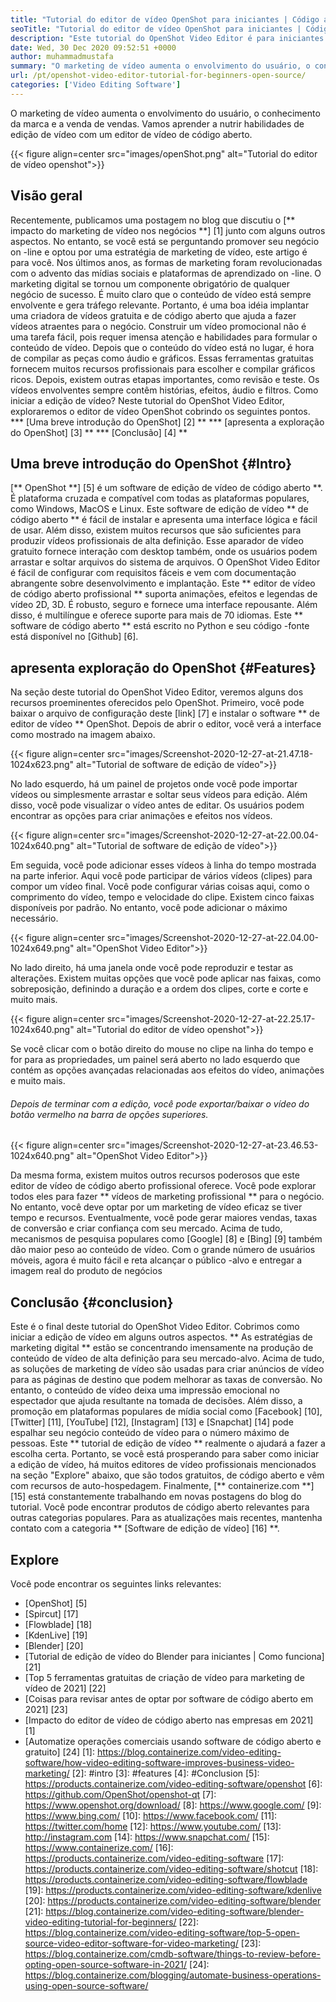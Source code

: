 ```yaml
---
title: "Tutorial do editor de vídeo OpenShot para iniciantes | Código aberto" 
seoTitle: "Tutorial do editor de vídeo OpenShot para iniciantes | Código aberto" 
description: "Este tutorial do OpenShot Video Editor é para iniciantes iniciarem a edição de vídeo. É um editor de vídeo da moda que oferece recursos como animações 3D e muito mais." 
date: Wed, 30 Dec 2020 09:52:51 +0000
author: muhammadmustafa
summary: "O marketing de vídeo aumenta o envolvimento do usuário, o conhecimento da marca e a venda de vendas. Vamos aprender a nutrir habilidades de edição de vídeo com um editor de vídeo de código aberto." 
url: /pt/openshot-video-editor-tutorial-for-beginners-open-source/
categories: ['Video Editing Software']
---
```


O marketing de vídeo aumenta o envolvimento do usuário, o conhecimento da marca e a venda de vendas. Vamos aprender a nutrir habilidades de edição de vídeo com um editor de vídeo de código aberto.

{{< figure align=center src="images/openShot.png" alt="Tutorial do editor de vídeo openshot">}}


## Visão geral
Recentemente, publicamos uma postagem no blog que discutiu o [** impacto do marketing de vídeo nos negócios **] [1] junto com alguns outros aspectos. No entanto, se você está se perguntando promover seu negócio on -line e optou por uma estratégia de marketing de vídeo, este artigo é para você. Nos últimos anos, as formas de marketing foram revolucionadas com o advento das mídias sociais e plataformas de aprendizado on -line. O marketing digital se tornou um componente obrigatório de qualquer negócio de sucesso. É muito claro que o conteúdo de vídeo está sempre envolvente e gera tráfego relevante. Portanto, é uma boa idéia implantar uma criadora de vídeos gratuita e de código aberto que ajuda a fazer vídeos atraentes para o negócio.
Construir um vídeo promocional não é uma tarefa fácil, pois requer imensa atenção e habilidades para formular o conteúdo de vídeo. Depois que o conteúdo do vídeo está no lugar, é hora de compilar as peças como áudio e gráficos. Essas ferramentas gratuitas fornecem muitos recursos profissionais para escolher e compilar gráficos ricos. Depois, existem outras etapas importantes, como revisão e teste. Os vídeos envolventes sempre contêm histórias, efeitos, áudio e filtros. Como iniciar a edição de vídeo? Neste tutorial do OpenShot Video Editor, exploraremos o editor de vídeo OpenShot cobrindo os seguintes pontos.
  *** [Uma breve introdução do OpenShot] [2] **
  *** [apresenta a exploração do OpenShot] [3] **
  *** [Conclusão] [4] **

## Uma breve introdução do OpenShot {#Intro}
[** OpenShot **] [5] é um software de edição de vídeo de código aberto **. É plataforma cruzada e compatível com todas as plataformas populares, como Windows, MacOS e Linux. Este software de edição de vídeo ** de código aberto ** é fácil de instalar e apresenta uma interface lógica e fácil de usar. Além disso, existem muitos recursos que são suficientes para produzir vídeos profissionais de alta definição. Esse aparador de vídeo gratuito fornece interação com desktop também, onde os usuários podem arrastar e soltar arquivos do sistema de arquivos. O OpenShot Video Editor é fácil de configurar com requisitos fáceis e vem com documentação abrangente sobre desenvolvimento e implantação.
Este ** editor de vídeo de código aberto profissional ** suporta animações, efeitos e legendas de vídeo 2D, 3D. É robusto, seguro e fornece uma interface repousante. Além disso, é multilíngue e oferece suporte para mais de 70 idiomas. Este ** software de código aberto ** está escrito no Python e seu código -fonte está disponível no [Github] [6].

## apresenta exploração do OpenShot {#Features}
Na seção deste tutorial do OpenShot Video Editor, veremos alguns dos recursos proeminentes oferecidos pelo OpenShot. Primeiro, você pode baixar o arquivo de configuração deste [link] [7] e instalar o software ** de editor de vídeo ** OpenShot.
Depois de abrir o editor, você verá a interface como mostrado na imagem abaixo.

{{< figure align=center src="images/Screenshot-2020-12-27-at-21.47.18-1024x623.png" alt="Tutorial de software de edição de vídeo">}}

No lado esquerdo, há um painel de projetos onde você pode importar vídeos ou simplesmente arrastar e soltar seus vídeos para edição. Além disso, você pode visualizar o vídeo antes de editar. Os usuários podem encontrar as opções para criar animações e efeitos nos vídeos.

{{< figure align=center src="images/Screenshot-2020-12-27-at-22.00.04-1024x640.png" alt="Tutorial de software de edição de vídeo">}}

Em seguida, você pode adicionar esses vídeos à linha do tempo mostrada na parte inferior. Aqui você pode participar de vários vídeos (clipes) para compor um vídeo final. Você pode configurar várias coisas aqui, como o comprimento do vídeo, tempo e velocidade do clipe. Existem cinco faixas disponíveis por padrão. No entanto, você pode adicionar o máximo necessário.

{{< figure align=center src="images/Screenshot-2020-12-27-at-22.04.00-1024x649.png" alt="OpenShot Video Editor">}}

No lado direito, há uma janela onde você pode reproduzir e testar as alterações. Existem muitas opções que você pode aplicar nas faixas, como sobreposição, definindo a duração e a ordem dos clipes, corte e corte e muito mais.

{{< figure align=center src="images/Screenshot-2020-12-27-at-22.25.17-1024x640.png" alt="Tutorial do editor de vídeo openshot">}}

Se você clicar com o botão direito do mouse no clipe na linha do tempo e for para as propriedades, um painel será aberto no lado esquerdo que contém as opções avançadas relacionadas aos efeitos do vídeo, animações e muito mais.

###### Depois de terminar com a edição, você pode exportar/baixar o vídeo do botão vermelho na barra de opções superiores.

{{< figure align=center src="images/Screenshot-2020-12-27-at-23.46.53-1024x640.png" alt="OpenShot Video Editor">}}

Da mesma forma, existem muitos outros recursos poderosos que este editor de vídeo de código aberto profissional oferece. Você pode explorar todos eles para fazer ** vídeos de marketing profissional ** para o negócio. No entanto, você deve optar por um marketing de vídeo eficaz se tiver tempo e recursos. Eventualmente, você pode gerar maiores vendas, taxas de conversão e criar confiança com seu mercado. Acima de tudo, mecanismos de pesquisa populares como [Google] [8] e [Bing] [9] também dão maior peso ao conteúdo de vídeo. Com o grande número de usuários móveis, agora é muito fácil e reta alcançar o público -alvo e entregar a imagem real do produto de negócios

## Conclusão {#conclusion}
Este é o final deste tutorial do OpenShot Video Editor. Cobrimos como iniciar a edição de vídeo em alguns outros aspectos. ** As estratégias de marketing digital ** estão se concentrando imensamente na produção de conteúdo de vídeo de alta definição para seu mercado-alvo. Acima de tudo, as soluções de marketing de vídeo são usadas para criar anúncios de vídeo para as páginas de destino que podem melhorar as taxas de conversão. No entanto, o conteúdo de vídeo deixa uma impressão emocional no espectador que ajuda resultante na tomada de decisões. Além disso, a promoção em plataformas populares de mídia social como [Facebook] [10], [Twitter] [11], [YouTube] [12], [Instagram] [13] e [Snapchat] [14] pode espalhar seu negócio conteúdo de vídeo para o número máximo de pessoas. Este ** tutorial de edição de vídeo ** realmente o ajudará a fazer a escolha certa. Portanto, se você está prosperando para saber como iniciar a edição de vídeo, há muitos editores de vídeo profissionais mencionados na seção "Explore" abaixo, que são todos gratuitos, de código aberto e vêm com recursos de auto-hospedagem.
Finalmente, [** containerize.com **] [15] está constantemente trabalhando em novas postagens do blog do tutorial. Você pode encontrar produtos de código aberto relevantes para outras categorias populares. Para as atualizações mais recentes, mantenha contato com a categoria ** [Software de edição de vídeo] [16] **.

## Explore
Você pode encontrar os seguintes links relevantes:
  * [OpenShot] [5]
  * [Spircut] [17]
  * [Flowblade] [18]
  * [KdenLive] [19]
  * [Blender] [20]
  * [Tutorial de edição de vídeo do Blender para iniciantes | Como funciona] [21]
  * [Top 5 ferramentas gratuitas de criação de vídeo para marketing de vídeo de 2021] [22]
  * [Coisas para revisar antes de optar por software de código aberto em 2021] [23]
  * [Impacto do editor de vídeo de código aberto nas empresas em 2021] [1]
  * [Automatize operações comerciais usando software de código aberto e gratuito] [24]
[1]: https://blog.containerize.com/video-editing-software/how-video-editing-software-improves-business-video-marketing/
[2]: #intro
[3]: #features
[4]: #Conclusion
[5]: https://products.containerize.com/video-editing-software/openshot
[6]: https://github.com/OpenShot/openshot-qt
[7]: https://www.openshot.org/download/
[8]: https://www.google.com/
[9]: https://www.bing.com/
[10]: https://www.facebook.com/
[11]: https://twitter.com/home
[12]: https://www.youtube.com/
[13]: http://instagram.com
[14]: https://www.snapchat.com/
[15]: https://www.containerize.com/
[16]: https://products.containerize.com/video-editing-software
[17]: https://products.containerize.com/video-editing-software/shotcut
[18]: https://products.containerize.com/video-editing-software/flowblade
[19]: https://products.containerize.com/video-editing-software/kdenlive
[20]: https://products.containerize.com/video-editing-software/blender
[21]: https://blog.containerize.com/video-editing-software/blender-video-editing-tutorial-for-beginners/
[22]: https://blog.containerize.com/video-editing-software/top-5-open-source-video-editor-software-for-video-marketing/
[23]: https://blog.containerize.com/cmdb-software/things-to-review-before-opting-open-source-software-in-2021/
[24]: https://blog.containerize.com/blogging/automate-business-operations-using-open-source-software/

